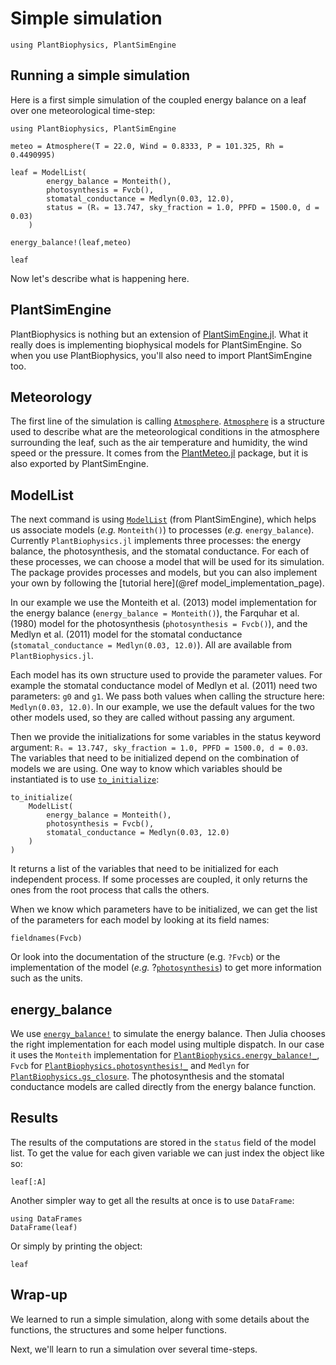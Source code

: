 # Simple simulation

```@setup usepkg
using PlantBiophysics, PlantSimEngine
```

## Running a simple simulation

Here is a first simple simulation of the coupled energy balance on a leaf over one meteorological time-step:

```@example usepkg
using PlantBiophysics, PlantSimEngine

meteo = Atmosphere(T = 22.0, Wind = 0.8333, P = 101.325, Rh = 0.4490995)

leaf = ModelList(
        energy_balance = Monteith(),
        photosynthesis = Fvcb(),
        stomatal_conductance = Medlyn(0.03, 12.0),
        status = (Rₛ = 13.747, sky_fraction = 1.0, PPFD = 1500.0, d = 0.03)
    )

energy_balance!(leaf,meteo)

leaf
```

Now let's describe what is happening here.

## PlantSimEngine

PlantBiophysics is nothing but an extension of [PlantSimEngine.jl](https://vezy.github.io/PlantSimEngine.jl/). What it really does is implementing biophysical models for PlantSimEngine. So when you use PlantBiophysics, you'll also need to import PlantSimEngine too.

## Meteorology

The first line of the simulation is calling [`Atmosphere`](@ref). [`Atmosphere`](@ref) is a structure used to describe what are the meteorological conditions in the atmosphere surrounding the leaf, such as the air temperature and humidity, the wind speed or the pressure. It comes from the [PlantMeteo.jl](https://palmstudio.github.io/PlantMeteo.jl/stable/) package, but it is also exported by PlantSimEngine.

## ModelList

The next command is using [`ModelList`](@ref) (from PlantSimEngine), which helps us associate models (*e.g.* `Monteith()`) to processes (*e.g.* `energy_balance`). Currently `PlantBiophysics.jl` implements three processes: the energy balance, the photosynthesis, and the stomatal conductance. For each of these processes, we can choose a model that will be used for its simulation. The package provides processes and models, but you can also implement your own by following the [tutorial here](@ref model_implementation_page).

In our example we use the Monteith et al. (2013) model implementation for the energy balance (`energy_balance = Monteith()`), the Farquhar et al. (1980) model for the photosynthesis (`photosynthesis = Fvcb()`), and the Medlyn et al. (2011) model for the stomatal conductance (`stomatal_conductance = Medlyn(0.03, 12.0)`). All are available from `PlantBiophysics.jl`.

Each model has its own structure used to provide the parameter values. For example the stomatal conductance model of Medlyn et al. (2011) need two parameters: `g0` and `g1`. We pass both values when calling the structure here: `Medlyn(0.03, 12.0)`. In our example, we use the default values for the two other models used, so they are called without passing any argument.

Then we provide the initializations for some variables in the status keyword argument: `Rₛ = 13.747, sky_fraction = 1.0, PPFD = 1500.0, d = 0.03`. The variables that need to be initialized depend on the combination of models we are using. One way to know which variables should be instantiated is to use [`to_initialize`](@ref):

```@example usepkg
to_initialize(
    ModelList(
        energy_balance = Monteith(),
        photosynthesis = Fvcb(),
        stomatal_conductance = Medlyn(0.03, 12.0)
    )
)
```

It returns a list of the variables that need to be initialized for each independent process. If some processes are coupled, it only returns the ones from the root process that calls the others.

When we know which parameters have to be initialized, we can get the list of the parameters for each model by looking at its field names:

```@example usepkg
fieldnames(Fvcb)
```

Or look into the documentation of the structure (e.g. `?Fvcb`) or the implementation of the model (*e.g.* ?[`photosynthesis`](@ref)) to get more information such as the units.

## energy_balance

We use [`energy_balance!`](@ref) to simulate the energy balance. Then Julia chooses the right implementation for each model using multiple dispatch. In our case it uses the `Monteith` implementation for [`PlantBiophysics.energy_balance!_`](@ref), `Fvcb` for [`PlantBiophysics.photosynthesis!_`](@ref) and `Medlyn` for [`PlantBiophysics.gs_closure`](@ref). The photosynthesis and the stomatal conductance models are called directly from the energy balance function.

## Results

The results of the computations are stored in the `status` field of the model list. To get the value for each given variable we can just index the object like so:

```@example usepkg
leaf[:A]
```

Another simpler way to get all the results at once is to use `DataFrame`:

```@example usepkg
using DataFrames
DataFrame(leaf)
```

Or simply by printing the object:

```@example usepkg
leaf
```

## Wrap-up

We learned to run a simple simulation, along with some details about the functions, the structures and some helper functions.

Next, we'll learn to run a simulation over several time-steps.
